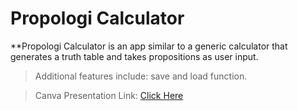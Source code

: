 # Propologi Calculator
**Propologi Calculator is an app similar to a generic calculator that generates a truth table and takes propositions as user input. 

> Additional features include: save and load function.


> Canva Presentation Link: [Click Here](https://www.canva.com/design/DAFU63rBUzE/_2qL3NSsJs6WBGCveMHBpg/viewutm_content=DAFU63rBUzE&utm_campaign=designshare&utm_medium=link&utm_source=publishsharelink)
